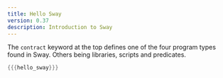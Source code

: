 ```yaml
---
title: Hello Sway
version: 0.37
description: Introduction to Sway
---
```


The `contract` keyword at the top defines one of the four program types found in Sway. Others being libraries, scripts and predicates.

```rust
{{{hello_sway}}}
```
